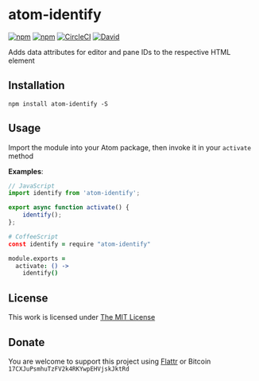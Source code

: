 # atom-identify

[![npm](https://flat.badgen.net/npm/license/atom-identify)](https://www.npmjs.org/package/atom-identify)
[![npm](https://flat.badgen.net/npm/v/atom-identify)](https://www.npmjs.org/package/atom-identify)
[![CircleCI](https://flat.badgen.net/circleci/github/idleberg/node-atom-identify)](https://circleci.com/gh/idleberg/node-atom-identify)
[![David](https://flat.badgen.net/david/dep/idleberg/node-atom-identify)](https://david-dm.org/idleberg/node-atom-identify)

Adds data attributes for editor and pane IDs to the respective HTML element

## Installation

`npm install atom-identify -S`

## Usage

Import the module into your Atom package, then invoke it in your `activate` method

**Examples**:

```js
// JavaScript
import identify from 'atom-identify';

export async function activate() {
    identify();
};
```

```coffee
# CoffeeScript
const identify = require "atom-identify"

module.exports =
  activate: () ->
    identify()
```

## License

This work is licensed under [The MIT License](https://opensource.org/licenses/MIT)

## Donate

You are welcome to support this project using [Flattr](https://flattr.com/submit/auto?user_id=idleberg&url=https://github.com/idleberg/node-atom-identify) or Bitcoin `17CXJuPsmhuTzFV2k4RKYwpEHVjskJktRd`
